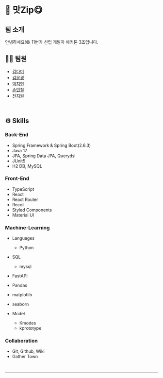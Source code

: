 # 📜 맛Zip😋

## 팀 소개
안녕하세요!😆 11번가 신입 개발자 해커톤 3조입니다.

## 👫🏻 팀원
- [김다미](https://github.com/damilog)
- [김윤경](https://github.com/fpal95)
- [박지현](https://github.com/jihyunhillpark)
- [손민철](https://github.com/MinChul-Son)
- [전지원](https://github.com/kworkbee)

<br>

## ⚙️ Skills
### Back-End
- Spring Framework & Spring Boot(2.6.3)
- Java 17
- JPA, Spring Data JPA, Querydsl
- JUnit5
- H2 DB, MySQL

### Front-End
- TypeScript
- React
- React Router
- Recoil
- Styled Components
- Material UI


### Machine-Learning
- Languages
  - Python
- SQL
  - mysql
- FastAPI

- Pandas
- matplotlib
- seaborn
- Model
  - Kmodes
  - kprototype

### Collaboration
- Git, Github, Wiki
- Gather Town

<br>

---

<br>

